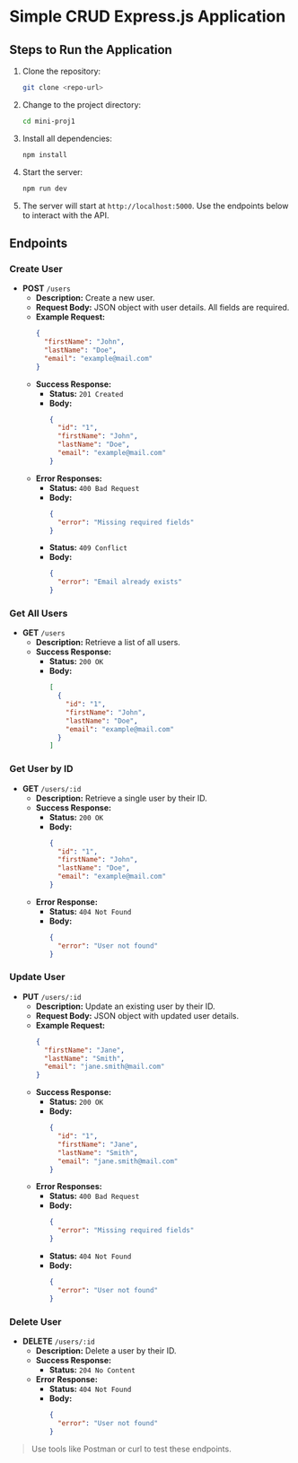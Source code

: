 # Simple CRUD Express.js Application

## Steps to Run the Application

1. Clone the repository:
    ```bash
    git clone <repo-url>
    ```

2. Change to the project directory:
    ```bash
    cd mini-proj1
    ```

3. Install all dependencies:
    ```bash
    npm install
    ```

4. Start the server:
    ```bash
    npm run dev
    ```

5. The server will start at `http://localhost:5000`. Use the endpoints below to interact with the API.

## Endpoints

### Create User
- **POST** `/users`
    - **Description:** Create a new user.
    - **Request Body:** JSON object with user details. All fields are required.
    - **Example Request:**
      ```json
      {
        "firstName": "John",
        "lastName": "Doe",
        "email": "example@mail.com"
      }
      ```
    - **Success Response:**
      - **Status:** `201 Created`
      - **Body:**
        ```json
        {
          "id": "1",
          "firstName": "John",
          "lastName": "Doe",
          "email": "example@mail.com"
        }
        ```
    - **Error Responses:**
      - **Status:** `400 Bad Request`
      - **Body:**
        ```json
        {
          "error": "Missing required fields"
        }
        ```
      - **Status:** `409 Conflict`
      - **Body:**
        ```json
        {
          "error": "Email already exists"
        }
        ```

### Get All Users
- **GET** `/users`
    - **Description:** Retrieve a list of all users.
    - **Success Response:**
      - **Status:** `200 OK`
      - **Body:**
        ```json
        [
          {
            "id": "1",
            "firstName": "John",
            "lastName": "Doe",
            "email": "example@mail.com"
          }
        ]
        ```

### Get User by ID
- **GET** `/users/:id`
    - **Description:** Retrieve a single user by their ID.
    - **Success Response:**
      - **Status:** `200 OK`
      - **Body:**
        ```json
        {
          "id": "1",
          "firstName": "John",
          "lastName": "Doe",
          "email": "example@mail.com"
        }
        ```
    - **Error Response:**
      - **Status:** `404 Not Found`
      - **Body:**
        ```json
        {
          "error": "User not found"
        }
        ```

### Update User
- **PUT** `/users/:id`
    - **Description:** Update an existing user by their ID.
    - **Request Body:** JSON object with updated user details.
    - **Example Request:**
      ```json
      {
        "firstName": "Jane",
        "lastName": "Smith",
        "email": "jane.smith@mail.com"
      }
      ```
    - **Success Response:**
      - **Status:** `200 OK`
      - **Body:**
        ```json
        {
          "id": "1",
          "firstName": "Jane",
          "lastName": "Smith",
          "email": "jane.smith@mail.com"
        }
        ```
    - **Error Responses:**
      - **Status:** `400 Bad Request`
      - **Body:**
        ```json
        {
          "error": "Missing required fields"
        }
        ```
      - **Status:** `404 Not Found`
      - **Body:**
        ```json
        {
          "error": "User not found"
        }
        ```

### Delete User
- **DELETE** `/users/:id`
    - **Description:** Delete a user by their ID.
    - **Success Response:**
      - **Status:** `204 No Content`
    - **Error Response:**
      - **Status:** `404 Not Found`
      - **Body:**
        ```json
        {
          "error": "User not found"
        }
        ```

> Use tools like Postman or curl to test these endpoints.

